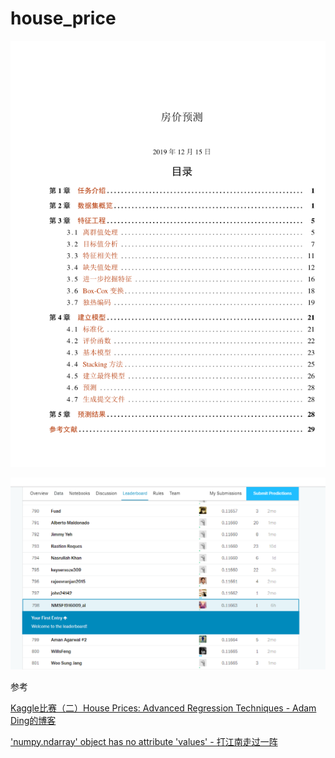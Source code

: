 # house_price

![](figure\abst.PNG)

![](figure\deta.PNG)

参考

[Kaggle比赛（二）House Prices: Advanced Regression Techniques - Adam Ding的博客](  https://blog.csdn.net/adamding1999/article/details/99897367)

['numpy.ndarray' object has no attribute 'values' - 打江南走过一阵]( https://blog.csdn.net/FYZ530357172/article/details/73188039) 
